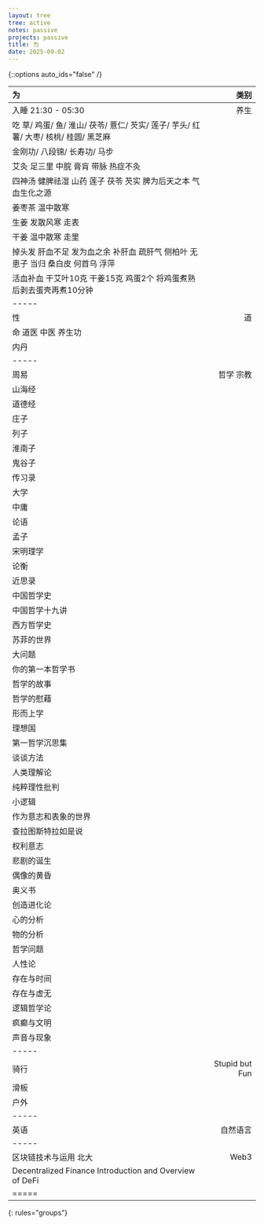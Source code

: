 ```yaml
---
layout: tree
tree: active
notes: passive
projects: passive
title: 为
date: 2025-09-02
---
```



{::options auto_ids="false" /}


| 为                                                                                                      | 类别                 |
|:--------------------------------------------------------------------------------------------------------|---------------------:|
| 入睡 21:30 - 05:30                                                                                      | 养生                 |
| 吃 草/ 鸡蛋/ 鱼/ 淮山/ 茯苓/ 薏仁/ 芡实/ 莲子/ 芋头/ 红薯/ 大枣/ 核桃/ 桂圆/ 黑芝麻                     |                      |
| 金刚功/ 八段锦/ 长寿功/ 马步                                                                            |                      |
| 艾灸 足三里 中脘 膏肓 带脉 热症不灸                                                                     |                      |
| 四神汤 健脾祛湿 山药 莲子 茯苓 芡实 脾为后天之本 气血生化之源                                           |                      |
| 姜枣茶 温中散寒                                                                                         |                      |
| 生姜 发散风寒 走表                                                                                      |                      |
| 干姜 温中散寒 走里                                                                                      |                      |
| 掉头发 肝血不足 发为血之余 补肝血 疏肝气 侧柏叶 无患子 当归 桑白皮 何首乌 浮萍                          |                      |
| 活血补血 干艾叶10克 干姜15克 鸡蛋2个 将鸡蛋煮熟后剥去蛋壳再煮10分钟                                     |                      |
|-----
| 性                                                                                                      | 道                   |
| 命 道医 中医 养生功                                                                                     |                      |
| 内丹                                                                                                    |                      |
|-----
| 周易                                                                                                    | 哲学 宗教            |
| 山海经                                                                                                  |                      |
| 道德经                                                                                                  |                      |
| 庄子                                                                                                    |                      |
| 列子                                                                                                    |                      |
| 淮南子                                                                                                  |                      |
| 鬼谷子                                                                                                  |                      |
| 传习录                                                                                                  |                      |
| 大学                                                                                                    |                      |
| 中庸                                                                                                    |                      |
| 论语                                                                                                    |                      |
| 孟子                                                                                                    |                      |
| 宋明理学                                                                                                |                      |
| 论衡                                                                                                    |                      |
| 近思录                                                                                                  |                      |
| 中国哲学史                                                                                              |                      |
| 中国哲学十九讲                                                                                          |                      |
| 西方哲学史                                                                                              |                      |
| 苏菲的世界                                                                                              |                      |
| 大问题                                                                                                  |                      |
| 你的第一本哲学书                                                                                        |                      |
| 哲学的故事                                                                                              |                      |
| 哲学的慰藉                                                                                              |                      |
| 形而上学                                                                                                |                      |
| 理想国                                                                                                  |                      |
| 第一哲学沉思集                                                                                          |                      |
| 谈谈方法                                                                                                |                      |
| 人类理解论                                                                                              |                      |
| 纯粹理性批判                                                                                            |                      |
| 小逻辑                                                                                                  |                      |
| 作为意志和表象的世界                                                                                    |                      |
| 查拉图斯特拉如是说                                                                                      |                      |
| 权利意志                                                                                                |                      |
| 悲剧的诞生                                                                                              |                      |
| 偶像的黄昏                                                                                              |                      |
| 奥义书                                                                                                  |                      |
| 创造进化论                                                                                              |                      |
| 心的分析                                                                                                |                      |
| 物的分析                                                                                                |                      |
| 哲学问题                                                                                                |                      |
| 人性论                                                                                                  |                      |
| 存在与时间                                                                                              |                      |
| 存在与虚无                                                                                              |                      |
| 逻辑哲学论                                                                                              |                      |
| 疯癫与文明                                                                                              |                      |
| 声音与现象                                                                                              |                      |
|-----
| 骑行                                                                                                    | Stupid but Fun       |
| 滑板                                                                                                    |                      |
| 户外                                                                                                    |                      |
|-----
| 英语                                                                                                    | 自然语言             |
|-----
| 区块链技术与运用 北大                                                                                   | Web3                 |
| Decentralized Finance Introduction and Overview of DeFi                                                 |                      |
|=====
{: rules="groups"}

